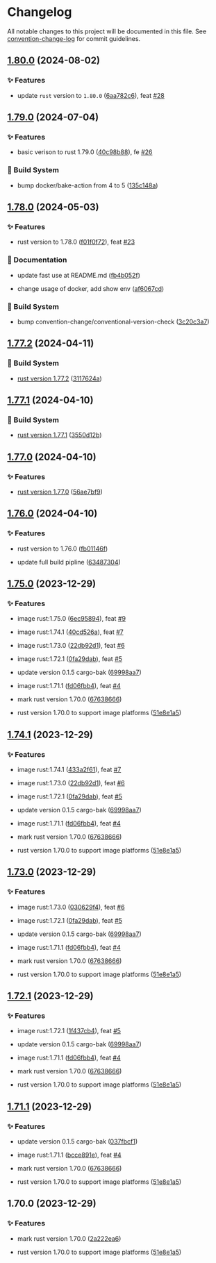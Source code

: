 # Changelog

All notable changes to this project will be documented in this file. See [convention-change-log](https://github.com/convention-change/convention-change-log) for commit guidelines.

## [1.80.0](https://github.com/lord-of-dock/rust-runtime-debian/compare/1.79.0...v1.80.0) (2024-08-02)

### ✨ Features

* update `rust` version to `1.80.0` ([6aa782c6](https://github.com/lord-of-dock/rust-runtime-debian/commit/6aa782c6c9d87748c8e4e47fdf43a78d5fb73da4)), feat [#28](https://github.com/lord-of-dock/rust-runtime-debian/issues/28)

## [1.79.0](https://github.com/lord-of-dock/rust-runtime-debian/compare/1.78.0...v1.79.0) (2024-07-04)

### ✨ Features

* basic verison to rust 1.79.0 ([40c98b88](https://github.com/lord-of-dock/rust-runtime-debian/commit/40c98b8843ac27656b0547884f2685b18428d99e)), fe [#26](https://github.com/lord-of-dock/rust-runtime-debian/issues/26)

### 👷‍ Build System

* bump docker/bake-action from 4 to 5 ([135c148a](https://github.com/lord-of-dock/rust-runtime-debian/commit/135c148a8406387704e56651701409a4a0907c66))

## [1.78.0](https://github.com/lord-of-dock/rust-runtime-debian/compare/1.77.2...v1.78.0) (2024-05-03)

### ✨ Features

* rust version to 1.78.0 ([f01f0f72](https://github.com/lord-of-dock/rust-runtime-debian/commit/f01f0f7245efccd13ba7c0316cff5bbdb2327e29)), feat [#23](https://github.com/lord-of-dock/rust-runtime-debian/issues/23)

### 📝 Documentation

* update fast use at README.md ([fb4b052f](https://github.com/lord-of-dock/rust-runtime-debian/commit/fb4b052f89063903dfc320bdba3b28e529253b34))

* change usage of docker, add show env ([af6067cd](https://github.com/lord-of-dock/rust-runtime-debian/commit/af6067cdd5718911c2e62b62116dc547f56ebbbd))

### 👷‍ Build System

* bump convention-change/conventional-version-check ([3c20c3a7](https://github.com/lord-of-dock/rust-runtime-debian/commit/3c20c3a7a605017630558dbe8e9a89f89bf16f13))

## [1.77.2](https://github.com/lord-of-dock/rust-runtime-debian/compare/1.77.1...v1.77.2) (2024-04-11)

### 👷‍ Build System

* [rust version 1.77.2](https://blog.rust-lang.org/2024/04/09/Rust-1.77.2.html) ([3117624a](https://github.com/lord-of-dock/rust-runtime-debian/commit/3117624a60736fdb69e8a217a034037e98f0e5b8))

## [1.77.1](https://github.com/lord-of-dock/rust-runtime-debian/compare/1.77.0...v1.77.1) (2024-04-10)

### 👷‍ Build System

* [rust version 1.77.1](https://blog.rust-lang.org/2024/03/28/Rust-1.77.1.html) ([3550d12b](https://github.com/lord-of-dock/rust-runtime-debian/commit/3550d12b6af0085be47872f8ae73dc1957190ac3))

## [1.77.0](https://github.com/lord-of-dock/rust-runtime-debian/compare/1.76.0...v1.77.0) (2024-04-10)

### ✨ Features

* [rust version 1.77.0](https://blog.rust-lang.org/2024/03/21/Rust-1.77.0.html) ([56ae7bf9](https://github.com/lord-of-dock/rust-runtime-debian/commit/56ae7bf994edc7ebb83cd58b5faa5fbe21020006))

## [1.76.0](https://github.com/lord-of-dock/rust-runtime-debian/compare/1.75.0...v1.76.0) (2024-04-10)

### ✨ Features

* rust version to 1.76.0 ([fb01146f](https://github.com/lord-of-dock/rust-runtime-debian/commit/fb01146fc9e6a6409b84644684c580b1cf1038d8))

* update full build pipline ([63487304](https://github.com/lord-of-dock/rust-runtime-debian/commit/634873044881441a0c211acec646d1b106ec7b93))

## [1.75.0](https://github.com/lord-of-dock/rust-runtime-debian/compare/1.74.1...v1.75.0) (2023-12-29)

### ✨ Features

* image rust:1.75.0 ([6ec95894](https://github.com/lord-of-dock/rust-runtime-debian/commit/6ec958949f717c1768507067c5bdfb283eadb16d)), feat [#9](https://github.com/lord-of-dock/rust-runtime-debian/issues/9)

* image rust:1.74.1 ([40cd526a](https://github.com/lord-of-dock/rust-runtime-debian/commit/40cd526a4d49c1a256c5c7df0571b37f1e776dd7)), feat [#7](https://github.com/lord-of-dock/rust-runtime-debian/issues/7)

* image rust:1.73.0 ([22db92d1](https://github.com/lord-of-dock/rust-runtime-debian/commit/22db92d1a2f3f869b84ca3142df9b7dca5996573)), feat [#6](https://github.com/lord-of-dock/rust-runtime-debian/issues/6)

* image rust:1.72.1 ([0fa29dab](https://github.com/lord-of-dock/rust-runtime-debian/commit/0fa29dab55683e29c0ead583066a6ff073fb5133)), feat [#5](https://github.com/lord-of-dock/rust-runtime-debian/issues/5)

* update version 0.1.5 cargo-bak ([69998aa7](https://github.com/lord-of-dock/rust-runtime-debian/commit/69998aa7f8b9ebb0e5795393d298deb3a892826a))

* image rust:1.71.1 ([fd06fbb4](https://github.com/lord-of-dock/rust-runtime-debian/commit/fd06fbb4f05f70da9076185a4be8bf71a70ff880)), feat [#4](https://github.com/lord-of-dock/rust-runtime-debian/issues/4)

* mark rust version 1.70.0 ([67638666](https://github.com/lord-of-dock/rust-runtime-debian/commit/676386669fefa3c76864482dde1401c0b3b72400))

* rust version 1.70.0 to support image platforms ([51e8e1a5](https://github.com/lord-of-dock/rust-runtime-debian/commit/51e8e1a54e13c0044163ef05e511b693b84f2aec))

## [1.74.1](https://github.com/lord-of-dock/rust-runtime-debian/compare/1.73.0...v1.74.1) (2023-12-29)

### ✨ Features

* image rust:1.74.1 ([433a2f61](https://github.com/lord-of-dock/rust-runtime-debian/commit/433a2f61fe79b79da76b621abf209c6fb6171fe0)), feat [#7](https://github.com/lord-of-dock/rust-runtime-debian/issues/7)

* image rust:1.73.0 ([22db92d1](https://github.com/lord-of-dock/rust-runtime-debian/commit/22db92d1a2f3f869b84ca3142df9b7dca5996573)), feat [#6](https://github.com/lord-of-dock/rust-runtime-debian/issues/6)

* image rust:1.72.1 ([0fa29dab](https://github.com/lord-of-dock/rust-runtime-debian/commit/0fa29dab55683e29c0ead583066a6ff073fb5133)), feat [#5](https://github.com/lord-of-dock/rust-runtime-debian/issues/5)

* update version 0.1.5 cargo-bak ([69998aa7](https://github.com/lord-of-dock/rust-runtime-debian/commit/69998aa7f8b9ebb0e5795393d298deb3a892826a))

* image rust:1.71.1 ([fd06fbb4](https://github.com/lord-of-dock/rust-runtime-debian/commit/fd06fbb4f05f70da9076185a4be8bf71a70ff880)), feat [#4](https://github.com/lord-of-dock/rust-runtime-debian/issues/4)

* mark rust version 1.70.0 ([67638666](https://github.com/lord-of-dock/rust-runtime-debian/commit/676386669fefa3c76864482dde1401c0b3b72400))

* rust version 1.70.0 to support image platforms ([51e8e1a5](https://github.com/lord-of-dock/rust-runtime-debian/commit/51e8e1a54e13c0044163ef05e511b693b84f2aec))

## [1.73.0](https://github.com/lord-of-dock/rust-runtime-debian/compare/1.72.1...v1.73.0) (2023-12-29)

### ✨ Features

* image rust:1.73.0 ([030629f4](https://github.com/lord-of-dock/rust-runtime-debian/commit/030629f4c405576fcf8baf706bcf3dacbee08c40)), feat [#6](https://github.com/lord-of-dock/rust-runtime-debian/issues/6)

* image rust:1.72.1 ([0fa29dab](https://github.com/lord-of-dock/rust-runtime-debian/commit/0fa29dab55683e29c0ead583066a6ff073fb5133)), feat [#5](https://github.com/lord-of-dock/rust-runtime-debian/issues/5)

* update version 0.1.5 cargo-bak ([69998aa7](https://github.com/lord-of-dock/rust-runtime-debian/commit/69998aa7f8b9ebb0e5795393d298deb3a892826a))

* image rust:1.71.1 ([fd06fbb4](https://github.com/lord-of-dock/rust-runtime-debian/commit/fd06fbb4f05f70da9076185a4be8bf71a70ff880)), feat [#4](https://github.com/lord-of-dock/rust-runtime-debian/issues/4)

* mark rust version 1.70.0 ([67638666](https://github.com/lord-of-dock/rust-runtime-debian/commit/676386669fefa3c76864482dde1401c0b3b72400))

* rust version 1.70.0 to support image platforms ([51e8e1a5](https://github.com/lord-of-dock/rust-runtime-debian/commit/51e8e1a54e13c0044163ef05e511b693b84f2aec))

## [1.72.1](https://github.com/lord-of-dock/rust-runtime-debian/compare/1.71.1...v1.72.1) (2023-12-29)

### ✨ Features

* image rust:1.72.1 ([1f437cb4](https://github.com/lord-of-dock/rust-runtime-debian/commit/1f437cb4ae971d1e9b066c149b9ff95e5becb45c)), feat [#5](https://github.com/lord-of-dock/rust-runtime-debian/issues/5)

* update version 0.1.5 cargo-bak ([69998aa7](https://github.com/lord-of-dock/rust-runtime-debian/commit/69998aa7f8b9ebb0e5795393d298deb3a892826a))

* image rust:1.71.1 ([fd06fbb4](https://github.com/lord-of-dock/rust-runtime-debian/commit/fd06fbb4f05f70da9076185a4be8bf71a70ff880)), feat [#4](https://github.com/lord-of-dock/rust-runtime-debian/issues/4)

* mark rust version 1.70.0 ([67638666](https://github.com/lord-of-dock/rust-runtime-debian/commit/676386669fefa3c76864482dde1401c0b3b72400))

* rust version 1.70.0 to support image platforms ([51e8e1a5](https://github.com/lord-of-dock/rust-runtime-debian/commit/51e8e1a54e13c0044163ef05e511b693b84f2aec))

## [1.71.1](https://github.com/lord-of-dock/rust-runtime-debian/compare/1.70.0...v1.71.1) (2023-12-29)

### ✨ Features

* update version 0.1.5 cargo-bak ([037fbcf1](https://github.com/lord-of-dock/rust-runtime-debian/commit/037fbcf1a7d2ed0d66e97ccafb4c0a0099339a97))

* image rust:1.71.1 ([bcce891e](https://github.com/lord-of-dock/rust-runtime-debian/commit/bcce891eb4f16124e9af676a141455eb96e2c57f)), feat [#4](https://github.com/lord-of-dock/rust-runtime-debian/issues/4)

* mark rust version 1.70.0 ([67638666](https://github.com/lord-of-dock/rust-runtime-debian/commit/676386669fefa3c76864482dde1401c0b3b72400))

* rust version 1.70.0 to support image platforms ([51e8e1a5](https://github.com/lord-of-dock/rust-runtime-debian/commit/51e8e1a54e13c0044163ef05e511b693b84f2aec))

## 1.70.0 (2023-12-29)

### ✨ Features

* mark rust version 1.70.0 ([2a222ea6](https://github.com/lord-of-dock/rust-runtime-debian/commit/2a222ea60fe97f68d680b6971ffed09b17a94131))

* rust version 1.70.0 to support image platforms ([51e8e1a5](https://github.com/lord-of-dock/rust-runtime-debian/commit/51e8e1a54e13c0044163ef05e511b693b84f2aec))
